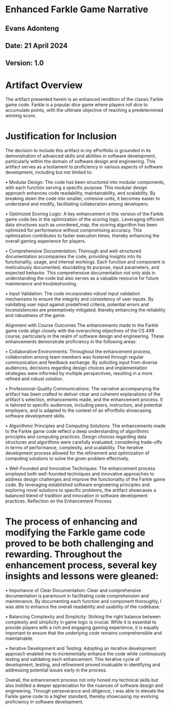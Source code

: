 # Enhanced Farkle Game Narrative
## Evans Adonteng
## Date: 21 April 2024
## Version: 1.0 

# Artifact Overview
The artifact presented herein is an enhanced rendition of the classic Farkle game code. Farkle is a popular dice game where players roll dice to accumulate points, with the ultimate objective of reaching a predetermined winning score. 

# Justification for Inclusion
The decision to include this artifact in my ePortfolio is grounded in its demonstration of advanced skills and abilities in software development, particularly within the domain of software design and engineering. This artifact serves as a testament to proficiency in various aspects of software development, including but not limited to:

•	Modular Design: The code has been structured into modular components, with each function serving a specific purpose. This modular design approach enhances code readability, maintainability, and scalability. By breaking down the code into smaller, cohesive units, it becomes easier to understand and modify, facilitating collaboration among developers.

•	Optimized Scoring Logic: A key enhancement in this version of the Farkle game code lies in the optimization of the scoring logic. Leveraging efficient data structures such as unordered_map, the scoring algorithm has been optimized for performance without compromising accuracy. This optimization contributes to faster execution times, thereby enhancing the overall gaming experience for players.

•	Comprehensive Documentation: Thorough and well-structured documentation accompanies the code, providing insights into its functionality, usage, and internal workings. Each function and component is meticulously documented, elucidating its purpose, input parameters, and expected behavior. This comprehensive documentation not only aids in understanding the code but also serves as a valuable resource for future maintenance and troubleshooting.

•	Input Validation: The code incorporates robust input validation mechanisms to ensure the integrity and consistency of user inputs. By validating user input against predefined criteria, potential errors and inconsistencies are preemptively mitigated, thereby enhancing the reliability and robustness of the game.

Alignment with Course Outcomes
The enhancements made to the Farkle game code align closely with the overarching objectives of the CS 499 course, particularly in the realm of software design and engineering. These enhancements demonstrate proficiency in the following areas:

•	Collaborative Environments: Throughout the enhancement process, collaboration among team members was fostered through regular communication and feedback exchange. By soliciting input from diverse audiences, decisions regarding design choices and implementation strategies were informed by multiple perspectives, resulting in a more refined and robust solution.

•	Professional-Quality Communications: The narrative accompanying the artifact has been crafted to deliver clear and coherent explanations of the artifact's selection, enhancements made, and the enhancement process. It is tailored to specific audiences, including peers, instructors, and potential employers, and is adapted to the context of an ePortfolio showcasing software development skills.

•	Algorithmic Principles and Computing Solutions: The enhancements made to the Farkle game code reflect a deep understanding of algorithmic principles and computing practices. Design choices regarding data structures and algorithms were carefully evaluated, considering trade-offs in terms of performance, complexity, and scalability. The iterative development process allowed for the refinement and optimization of computing solutions to solve the given problem effectively.

•	Well-Founded and Innovative Techniques: The enhancement process employed both well-founded techniques and innovative approaches to address design challenges and improve the functionality of the Farkle game code. By leveraging established software engineering principles and exploring novel solutions to specific problems, the artifact showcases a balanced blend of tradition and innovation in software development practices.
Reflection on the Enhancement Process

# The process of enhancing and modifying the Farkle game code proved to be both challenging and rewarding. Throughout the enhancement process, several key insights and lessons were gleaned:

•	Importance of Clear Documentation: Clear and comprehensive documentation is paramount in facilitating code comprehension and maintenance. By documenting each function and component thoroughly, I was able to enhance the overall readability and usability of the codebase.

•	Balancing Complexity and Simplicity: Striking the right balance between complexity and simplicity in game logic is crucial. While it is essential to provide players with a rich and engaging gaming experience, it is equally important to ensure that the underlying code remains comprehensible and maintainable.

•	Iterative Development and Testing: Adopting an iterative development approach enabled me to incrementally enhance the code while continuously testing and validating each enhancement. This iterative cycle of development, testing, and refinement proved invaluable in identifying and addressing potential issues early in the process.

Overall, the enhancement process not only honed my technical skills but also instilled a deeper appreciation for the nuances of software design and engineering. Through perseverance and diligence, I was able to elevate the Farkle game code to a higher standard, thereby showcasing my evolving proficiency in software development.


